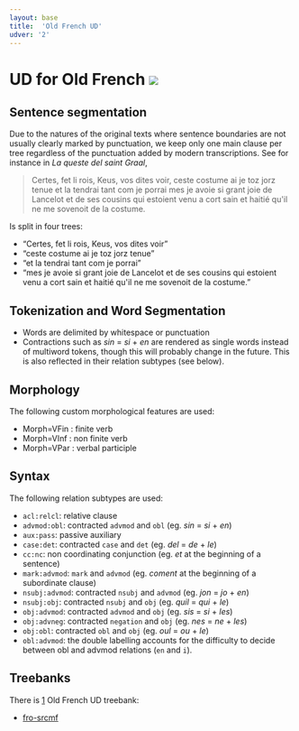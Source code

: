 ```yaml
---
layout: base
title:  'Old French UD'
udver: '2'
---
```


# UD for Old French <span class="flagspan"><img class="flag" src="../../flags/svg/FR-ROYAL.svg" /></span>

## Sentence segmentation

Due to the natures of the original texts where sentence boundaries are not usually clearly marked by punctuation, we keep only one main clause per tree regardless of the punctuation added by modern transcriptions. See for instance in *La queste del saint Graal*, 

>  Certes, fet li rois, Keus, vos dites voir, ceste costume ai je toz jorz tenue et la tendrai tant com je porrai mes je avoie si grant joie de Lancelot et de ses cousins qui estoient venu a cort sain et haitié qu'il ne me sovenoit de la costume.

Is split in four trees:

- “Certes, fet li rois, Keus, vos dites voir”
- “ceste costume ai je toz jorz tenue”
- “et la tendrai tant com je porrai”
- “mes je avoie si grant joie de Lancelot et de ses cousins qui estoient venu a cort sain et haitié qu'il ne me sovenoit de la costume.”

## Tokenization and Word Segmentation

* Words are delimited by whitespace or punctuation
* Contractions such as _sin_ = _si_ + _en_ are rendered as single words instead of multiword tokens, though this will probably change in the future. This is also reflected in their relation subtypes (see below).

## Morphology

The following custom morphological features are used:

+ Morph=VFin : finite verb
+ Morph=VInf : non finite verb
+ Morph=VPar : verbal participle

## Syntax

The following relation subtypes are used:

+ `acl:relcl`: relative clause
+ `advmod:obl`: contracted `advmod` and `obl` (eg. _sin_ = _si_ + _en_)
+ `aux:pass`: passive auxiliary
+ `case:det`: contracted `case` and `det` (eg. _del_ = _de_ + _le_)
+ `cc:nc`: non coordinating conjunction (eg. _et_ at the beginning of a sentence)
+ `mark:advmod`: `mark` and `advmod` (eg. _coment_ at the beginning of a subordinate clause)
+ `nsubj:advmod`: contracted `nsubj` and `advmod` (eg. _jon_ = _jo_ + _en_)
+ `nsubj:obj`: contracted `nsubj` and `obj` (eg. _quil_ = _qui_ + _le_)
+ `obj:advmod`: contracted `advmod` and `obj` (eg. _sis_ = _si_ + _les_)
+ `obj:advneg`: contracted `negation` and `obj` (eg. _nes_ = _ne_ + _les_)
+ `obj:obl`: contracted `obl` and `obj` (eg. _oul_ = _ou_ + _le_)
+ `obl:advmod`: the double labelling accounts for the difficulty to decide between obl and advmod relations (`en` and `i`).

## Treebanks

There is [1](../treebanks/fro-comparison.html) Old French UD treebank:

  * [fro-srcmf](../treebanks/fro_srcmf/index.html)
